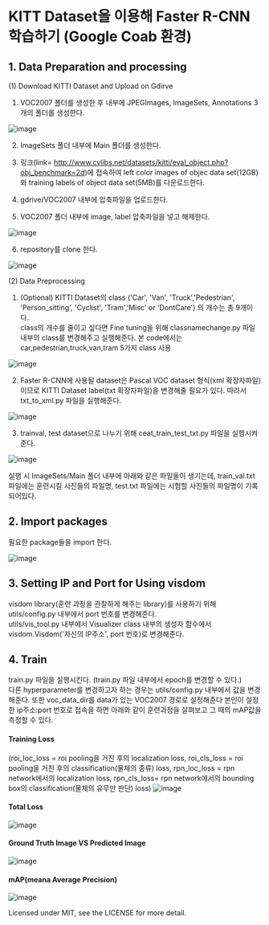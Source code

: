 # KITT Dataset을 이용해 Faster R-CNN 학습하기  (Google Coab 환경)

## 1. Data Preparation and processing 

(1) Download KITTI Dataset and Upload on Gdirve  

1. VOC2007 폴더를 생성한 후 내부에 JPEGImages, ImageSets, Annotations 3개의 폴더를 생성한다.  

![image](https://user-images.githubusercontent.com/69920975/122263210-2362c000-cf11-11eb-9ae1-d26932e05be6.png)

2. ImageSets 폴더 내부에 Main 폴더를 생성한다.

3. 링크(link= http://www.cvlibs.net/datasets/kitti/eval_object.php?obj_benchmark=2d)에 접속하여 left color images of objec data set(12GB)와 training labels of object data set(5MB)를 다운로드한다.  

4. gdrive/VOC2007 내부에 압축파일을 업로드한다. 

5. VOC2007 폴더 내부에 image, label 압축파일을 넣고 해제한다. 

![image](https://user-images.githubusercontent.com/69920975/122277916-6036b300-cf21-11eb-8cc2-9f23529d8510.png)

6. repository를 clone 한다.  

![image](https://user-images.githubusercontent.com/69920975/122323198-ae6ba680-cf61-11eb-9d66-54f88a8060fe.png)


(2) Data Preprocessing  

1. (Optional) KITTI Dataset의 class ('Car', 'Van', 'Truck','Pedestrian', 'Person_sitting', 'Cyclist', 'Tram','Misc' or 'DontCare') 의 개수는 총 9개이다.  
class의 개수를 줄이고 싶다면 Fine tuning을 위해 classnamechange.py 파일 내부의 class를 변경해주고 실행해준다. 본 code에서는 car,pedestrian,truck,van,tram 5가지 class 사용

![image](https://user-images.githubusercontent.com/69920975/122277987-73e21980-cf21-11eb-8ccd-f91759339c24.png)

2. Faster R-CNN에 사용될 dataset은 Pascal VOC dataset 형식(xml 확장자파일)이므로 KITTI Dataset label(txt 확장자파일)을 변경해줄 필요가 있다.
따라서 txt_to_xml.py 파일을 실행해준다.  

![image](https://user-images.githubusercontent.com/69920975/122324147-428a3d80-cf63-11eb-987b-518af20c5752.png)

3. trainval, test dataset으로 나누기 위해 ceat_train_test_txt.py 파일을 실행시켜준다.  

![image](https://user-images.githubusercontent.com/69920975/122324178-50d85980-cf63-11eb-8b9a-9be747e2c758.png)

실행 시 ImageSets/Main 폴더 내부에 아래와 같은 파일들이 생기는데, train_val.txt 파일에는 훈련시킬 사진들의 파일명, test.txt 파일에는 시험할 사진들의 파일명이 기록되어있다.  

## 2. Import packages

필요한 package들을 import 한다.  

![image](https://user-images.githubusercontent.com/69920975/122324218-65b4ed00-cf63-11eb-8df9-2864a2511e52.png)

## 3. Setting IP and Port for Using visdom  

visdom library(훈련 과정을 관찰하게 해주는 library)를 사용하기 위해 utils/config.py 내부에서 port 번호를 변경해준다.   
utils/vis_tool.py 내부에서  Visualizer class 내부의 생성자 함수에서 visdom.Visdom('자신의 IP주소', port 번호)로 변경해준다.

## 4. Train  

train.py 파일을 실행시킨다. (train.py 파일 내부에서 epoch를 변경할 수 있다.)  
다른 hyperparameter를 변경하고자 하는 경우는 utils/config.py 내부에서 값을 변경해준다. 또한 voc_data_dir를 data가 있는 VOC2007 경로로 설정해준다
본인이 설정한 ip주소:port 번호로 접속을 하면 아래와 같이 훈련과정을 살펴보고 그 때의 mAP값을 측정할 수 있다.   

#### Training Loss  
(roi_loc_loss = roi pooling을 거친 후의 localization loss, roi_cls_loss = roi pooling을 거친 후의 classification(물체의 종류) loss, rpn_loc_loss = rpn network에서의 localization loss, rpn_cls_loss= rpn network에서의 bounding box의 classification(물체의 유무만 판단) loss)
![image](https://user-images.githubusercontent.com/69920975/122257685-35416480-cf0b-11eb-9690-a9dace1d2373.png)  
  
#### Total Loss

![image](https://user-images.githubusercontent.com/69920975/122258688-4a6ac300-cf0c-11eb-8b21-91699b0e7dd7.png)

  
#### Ground Truth Image VS Predicted Image  

![image](https://user-images.githubusercontent.com/69920975/122258459-04adfa80-cf0c-11eb-9cc2-e76eb5038bd8.png)


#### mAP(meana Average Precision)  

![image](https://user-images.githubusercontent.com/69920975/122258755-5eaec000-cf0c-11eb-89eb-3fc429bfbfd0.png)  

  


Licensed under MIT, see the LICENSE for more detail.


